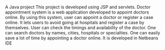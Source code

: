 A Java project This project is developed using JSP and servlets. Doctor appointment system is a web application developed to appoint doctors online. By using this system, user can appoint a doctor or register a case online. It lets users to avoid going at hospitals and register a case by themselves. User can check the timings and availability of the doctor. One can search doctors by names, cities, hospitals or specialties. One can easily save a lot of time by appointing a doctor online. It is developed in Netbeans IDE
